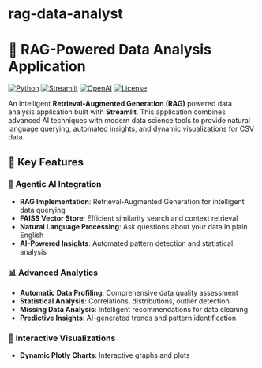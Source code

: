 # rag-data-analyst
# 🤖 RAG-Powered Data Analysis Application

[![Python](https://img.shields.io/badge/Python-3.8%2B-blue)](https://python.org)
[![Streamlit](https://img.shields.io/badge/Streamlit-1.28%2B-red)](https://streamlit.io)
[![OpenAI](https://img.shields.io/badge/OpenAI-GPT--4-green)](https://openai.com)
[![License](https://img.shields.io/badge/License-MIT-yellow)](LICENSE)

An intelligent **Retrieval-Augmented Generation (RAG)** powered data analysis application built with **Streamlit**. This application combines advanced AI techniques with modern data science tools to provide natural language querying, automated insights, and dynamic visualizations for CSV data.

## 🌟 Key Features

### 🧠 **Agentic AI Integration**
- **RAG Implementation**: Retrieval-Augmented Generation for intelligent data querying
- **FAISS Vector Store**: Efficient similarity search and context retrieval
- **Natural Language Processing**: Ask questions about your data in plain English
- **AI-Powered Insights**: Automated pattern detection and statistical analysis

### 📊 **Advanced Analytics**
- **Automatic Data Profiling**: Comprehensive data quality assessment
- **Statistical Analysis**: Correlations, distributions, outlier detection
- **Missing Data Analysis**: Intelligent recommendations for data cleaning
- **Predictive Insights**: AI-generated trends and pattern identification

### 🎨 **Interactive Visualizations**
- **Dynamic Plotly Charts**: Interactive graphs and plots
